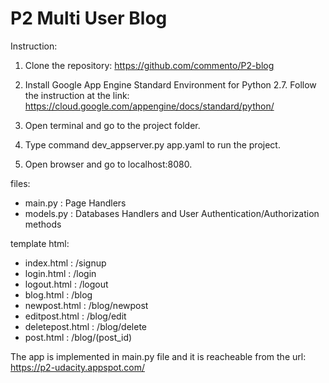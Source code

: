 # P2 Multi User Blog

Instruction:

1. Clone the repository: https://github.com/commento/P2-blog

2. Install Google App Engine Standard Environment for Python 2.7.
   Follow the instruction at the link: https://cloud.google.com/appengine/docs/standard/python/

3. Open terminal and go to the project folder.

4. Type command dev_appserver.py app.yaml to run the project.

5. Open browser and go to localhost:8080.

files:

- main.py   : Page Handlers
- models.py : Databases Handlers and User Authentication/Authorization methods

template html:
- index.html      : /signup
- login.html      : /login
- logout.html     : /logout
- blog.html       : /blog
- newpost.html    : /blog/newpost
- editpost.html   : /blog/edit
- deletepost.html : /blog/delete
- post.html       : /blog/(post_id)


The app is implemented in main.py file and it is reacheable from the url:
https://p2-udacity.appspot.com/



